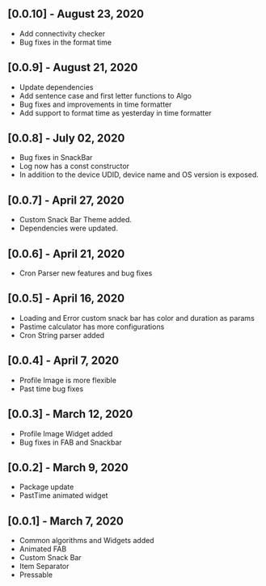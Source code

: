 ## [0.0.10] - August 23, 2020

* Add connectivity checker
* Bug fixes in the format time

## [0.0.9] - August 21, 2020

* Update dependencies
* Add sentence case and first letter functions to Algo
* Bug fixes and improvements in time formatter
* Add support to format time as yesterday in time formatter

## [0.0.8] - July 02, 2020

* Bug fixes in SnackBar
* Log now has a const constructor
* In addition to the device UDID, device name and OS version is exposed.

## [0.0.7] - April 27, 2020

* Custom Snack Bar Theme added.
* Dependencies were updated.

## [0.0.6] - April 21, 2020

* Cron Parser new features and bug fixes

## [0.0.5] - April 16, 2020

* Loading and Error custom snack bar has color and duration as params
* Pastime calculator has more configurations
* Cron String parser added

## [0.0.4] - April 7, 2020

* Profile Image is more flexible
* Past time bug fixes

## [0.0.3] - March 12, 2020

* Profile Image Widget added
* Bug fixes in FAB and Snackbar

## [0.0.2] - March 9, 2020

* Package update
* PastTime animated widget

## [0.0.1] - March 7, 2020

* Common algorithms and Widgets added
* Animated FAB
* Custom Snack Bar
* Item Separator
* Pressable

